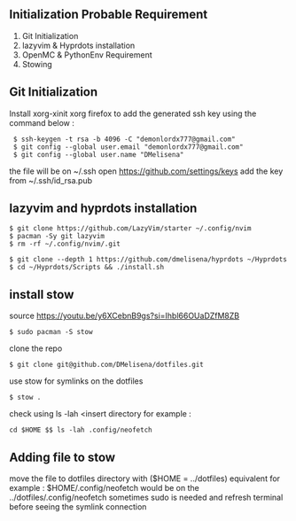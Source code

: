 ## Initialization Probable Requirement
  1. Git Initialization
  2. lazyvim & Hyprdots installation
  3. OpenMC & PythonEnv Requirement
  4. Stowing

## Git Initialization
Install xorg-xinit xorg firefox to add the generated ssh key 
using the command below :
```
 $ ssh-keygen -t rsa -b 4096 -C "demonlordx777@gmail.com" 
 $ git config --global user.email "demonlordx777@gmail.com"
 $ git config --global user.name "DMelisena"
```
the file will be on ~/.ssh
open https://github.com/settings/keys 
add the key from ~/.ssh/id_rsa.pub

## lazyvim and hyprdots installation
```
$ git clone https://github.com/LazyVim/starter ~/.config/nvim
$ pacman -Sy git lazyvim
$ rm -rf ~/.config/nvim/.git

$ git clone --depth 1 https://github.com/dmelisena/hyprdots ~/Hyprdots
$ cd ~/Hyprdots/Scripts && ./install.sh
```
## install stow
source https://youtu.be/y6XCebnB9gs?si=Ihbl66OUaDZfM8ZB
```
$ sudo pacman -S stow
```
clone the repo
```
$ git clone git@github.com/DMelisena/dotfiles.git
```
use stow for symlinks on the dotfiles
```
$ stow .
```
check using ls -lah <insert directory
for example :
```
cd $HOME $$ ls -lah .config/neofetch
```
## Adding file to stow
move the file to dotfiles directory with ($HOME = ../dotfiles) equivalent
for example : $HOME/.config/neofetch would be on the ../dotfiles/.config/neofetch
sometimes sudo is needed and refresh terminal before seeing the symlink connection


